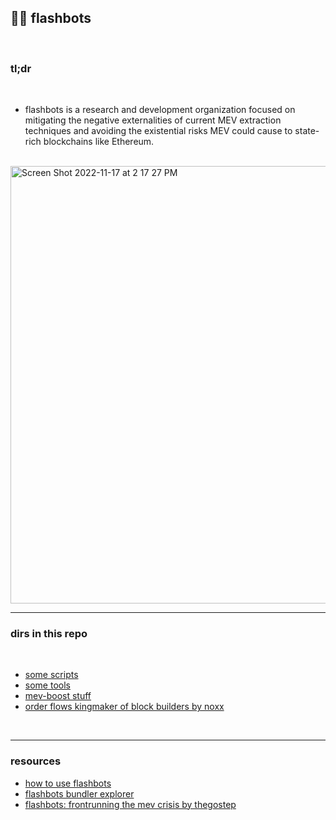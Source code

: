 ## 🤖🔪 flashbots

<br>

### tl;dr

<br>

* flashbots is a research and development organization focused on mitigating the negative externalities of current MEV extraction techniques and avoiding the existential risks MEV could cause to state-rich blockchains like Ethereum.

<br>

<img width="700" alt="Screen Shot 2022-11-17 at 2 17 27 PM" src="https://user-images.githubusercontent.com/1130416/202572022-de9bb8f4-7008-4a0f-a5ac-fc751b98301f.png">



<br>

----

### dirs in this repo

<br>

* [some scripts](https://github.com/bt3gl-labs/1337_mev_toolkit/tree/main/flashbots/scripts)
* [some tools](https://github.com/bt3gl-labs/1337_mev_toolkit/tree/main/flashbots/tools)
* [mev-boost stuff](https://github.com/bt3gl-labs/1337_mev_toolkit/tree/main/flashbots/mev-boost)
* [order flows kingmaker of block builders by noxx](https://noxx.substack.com/p/order-flows-kingmaker-of-the-block)


<br>

---

### resources

- [how to use flashbots](https://cryptomarketpool.com/how-to-use-flashbots/)
- [flashbots bundler explorer](https://flashbots-explorer.marto.lol/)
- [flashbots: frontrunning the mev crisis by thegostep](https://ethresear.ch/t/flashbots-frontrunning-the-mev-crisis/8251)


